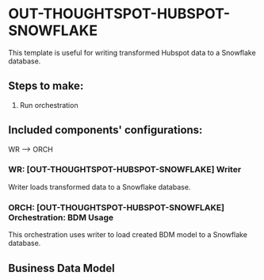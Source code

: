 # OUT-THOUGHTSPOT-HUBSPOT-SNOWFLAKE

This template is useful for writing transformed Hubspot data to a Snowflake database.


## Steps to make:

1. Run orchestration

## Included components' configurations:
WR –> ORCH

### WR: [OUT-THOUGHTSPOT-HUBSPOT-SNOWFLAKE] Writer

Writer loads transformed data to a Snowflake database.

### ORCH: [OUT-THOUGHTSPOT-HUBSPOT-SNOWFLAKE] Orchestration: BDM Usage

This orchestration uses writer to load created BDM model to a Snowflake database.

## Business Data Model



